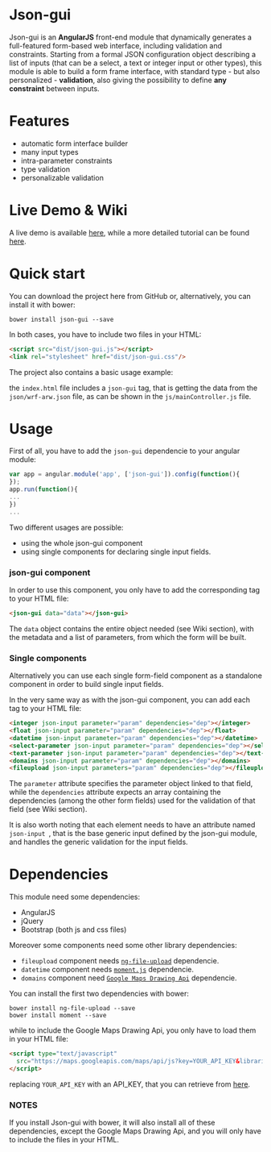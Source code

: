 # Json-gui

Json-gui is an **AngularJS** front-end module that dynamically generates a full-featured form-based web interface, including validation and constraints.
Starting from a formal JSON configuration object describing a list of inputs (that can be a select, a text or integer input or other types), this module is able to build a form frame interface, with standard type - but also personalized - **validation**, also giving the possibility to define **any constraint** between inputs. 

# Features
- automatic form interface builder
- many input types
- intra-parameter constraints
- type validation
- personalizable validation

# Live Demo & Wiki
A live demo is available [here](https://plnkr.co/edit/RWTAKi9kRUEdrrb3p6Kp), while a more detailed tutorial can be found [here](https://github.com/portalTS/json-gui/wiki).
# Quick start

You can download the project here from GitHub or, alternatively, you can install it with bower:

```
bower install json-gui --save
```
In both cases, you have to include two files in your HTML:

```html
<script src="dist/json-gui.js"></script>
<link rel="stylesheet" href="dist/json-gui.css"/>
```
The project also contains a basic usage example:

the ```index.html``` file includes a ```json-gui``` tag, that is getting the data from the ```json/wrf-arw.json``` file, as can be
shown in the ```js/mainController.js``` file.

# Usage

First of all, you have to add the ```json-gui``` dependencie to your angular module:

```javascript
var app = angular.module('app', ['json-gui']).config(function(){
});
app.run(function(){
...
})
...
```

Two different usages are possible:
- using the whole json-gui component
- using single components for declaring single input fields.

### json-gui component

In order to use this component, you only have to add the corresponding tag to your HTML file:

```html
<json-gui data="data"></json-gui>
```
The ```data``` object contains the entire object needed (see Wiki section), with the metadata and a list of parameters, from which the form will be built.

### Single components

Alternatively you can use each single form-field component as a standalone component in order to build single input fields.

In the very same way as with the json-gui component, you can add each tag to your HTML file:

```html
<integer json-input parameter="param" dependencies="dep"></integer>
<float json-input parameter="param" dependencies="dep"></float>
<datetime json-input parameter="param" dependencies="dep"></datetime>
<select-parameter json-input parameter="param" dependencies="dep"></select-parameter>
<text-parameter json-input parameter="param" dependencies="dep"></text-parameter>
<domains json-input parameter="param" dependencies="dep"></domains>
<fileupload json-input parameters="param" dependencies="dep"></fileupload>
```
The ```parameter``` attribute specifies the parameter object linked to that field, while the ```dependencies``` attribute expects an array containing the dependencies (among the other form fields) used for the validation of that field (see Wiki section).

It is also worth noting that each element needs to have an attribute named  ```json-input ```, that is the base generic input defined by the json-gui module, and handles the generic validation for the input fields.

# Dependencies
This module need some dependencies:
- AngularJS
- jQuery
- Bootstrap (both js and css files)

Moreover some components need some other library dependencies:
-  ```fileupload``` component needs [```ng-file-upload```](https://github.com/danialfarid/ng-file-upload) dependencie.
-  ```datetime``` component needs [```moment.js```](http://momentjs.com/) dependencie.
-  ```domains``` component need [```Google Maps Drawing Api```](https://developers.google.com/maps/documentation/javascript/examples/drawing-tools) dependencie.

You can install the first two dependencies with bower:

```
bower install ng-file-upload --save
bower install moment --save
```
while to include the Google Maps Drawing Api, you only have to load them in your HTML file:

```html
<script type="text/javascript"
  src="https://maps.googleapis.com/maps/api/js?key=YOUR_API_KEY&libraries=drawing">
</script>
```
replacing ```YOUR_API_KEY``` with an API_KEY, that you can retrieve from [here](https://developers.google.com/maps/documentation/javascript/get-api-key).

### NOTES
If you install Json-gui with bower, it will also install all of these dependencies, except the Google Maps Drawing Api,
and you will only have to include the files in your HTML.
